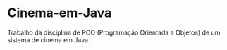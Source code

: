 # Cinema-em-Java
Trabalho da disciplina de POO (Programação Orientada a Objetos) de um sistema de cinema em Java.
